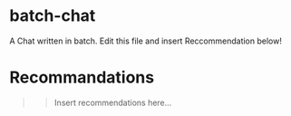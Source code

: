 # batch-chat
A Chat written in batch. Edit this file and insert Reccommendation below!
# Recommandations
>>Insert recommendations here...
